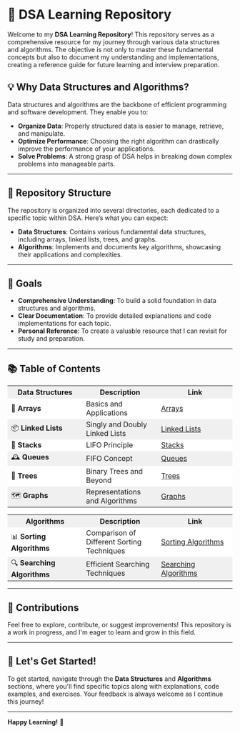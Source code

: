 # 📖 DSA Learning Repository

Welcome to my **DSA Learning Repository**! This repository serves as a comprehensive resource for my journey through various data structures and algorithms. The objective is not only to master these fundamental concepts but also to document my understanding and implementations, creating a reference guide for future learning and interview preparation.

## 💡 Why Data Structures and Algorithms?

Data structures and algorithms are the backbone of efficient programming and software development. They enable you to:

- **Organize Data**: Properly structured data is easier to manage, retrieve, and manipulate.
- **Optimize Performance**: Choosing the right algorithm can drastically improve the performance of your applications.
- **Solve Problems**: A strong grasp of DSA helps in breaking down complex problems into manageable parts.

---

## 📂 Repository Structure

The repository is organized into several directories, each dedicated to a specific topic within DSA. Here’s what you can expect:

- **Data Structures**: Contains various fundamental data structures, including arrays, linked lists, trees, and graphs.
- **Algorithms**: Implements and documents key algorithms, showcasing their applications and complexities.

---

## 🎯 Goals

- **Comprehensive Understanding**: To build a solid foundation in data structures and algorithms.
- **Clear Documentation**: To provide detailed explanations and code implementations for each topic.
- **Personal Reference**: To create a valuable resource that I can revisit for study and preparation.

---

## 📚 Table of Contents

<table style="width: 100%;">
  <tr style="background-color: #f0f0f0;">
    <th style="width: 33%;">Data Structures</th>
    <th style="width: 33%;">Description</th>
    <th style="width: 33%;">Link</th>
  </tr>
  <tr style="background-color: #ffffff;">
    <td>🌟 <strong>Arrays</strong></td>
    <td>Basics and Applications</td>
    <td><a href="data_structures/arrays/README.md">Arrays</a></td>
  </tr>
  <tr style="background-color: #f0f0f0;">
    <td>📦 <strong>Linked Lists</strong></td>
    <td>Singly and Doubly Linked Lists</td>
    <td><a href="data_structures/linked_lists/README.md">Linked Lists</a></td>
  </tr>
  <tr style="background-color: #ffffff;">
    <td>🚀 <strong>Stacks</strong></td>
    <td>LIFO Principle</td>
    <td><a href="data_structures/stacks/README.md">Stacks</a></td>
  </tr>
  <tr style="background-color: #f0f0f0;">
    <td>🕰️ <strong>Queues</strong></td>
    <td>FIFO Concept</td>
    <td><a href="data_structures/queues/README.md">Queues</a></td>
  </tr>
  <tr style="background-color: #ffffff;">
    <td>🌳 <strong>Trees</strong></td>
    <td>Binary Trees and Beyond</td>
    <td><a href="data_structures/trees/README.md">Trees</a></td>
  </tr>
  <tr style="background-color: #f0f0f0;">
    <td>🗺️ <strong>Graphs</strong></td>
    <td>Representations and Algorithms</td>
    <td><a href="https://github.com/priti200/DSA_TRACKER/blob/main/data_structures/graphs/README.md">Graphs</a></td>
  </tr>
</table>

<table style="width: 100%;">
  <tr style="background-color: #f0f0f0;">
    <th style="width: 33%;">Algorithms</th>
    <th style="width: 33%;">Description</th>
    <th style="width: 33%;">Link</th>
  </tr>
  <tr style="background-color: #ffffff;">
    <td>📊 <strong>Sorting Algorithms</strong></td>
    <td>Comparison of Different Sorting Techniques</td>
    <td><a href="algorithms/sorting/README.md">Sorting Algorithms</a></td>
  </tr>
  <tr style="background-color: #f0f0f0;">
    <td>🔍 <strong>Searching Algorithms</strong></td>
    <td>Efficient Searching Techniques</td>
    <td><a href="algorithms/searching/README.md">Searching Algorithms</a></td>
  </tr>
</table>

---

## 🤝 Contributions

Feel free to explore, contribute, or suggest improvements! This repository is a work in progress, and I'm eager to learn and grow in this field. 

---

## 🚀 Let's Get Started!

To get started, navigate through the **Data Structures** and **Algorithms** sections, where you'll find specific topics along with explanations, code examples, and exercises. Your feedback is always welcome as I continue this journey!

---

**Happy Learning!** 🎉
